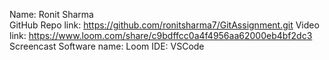 Name: Ronit Sharma 	
GitHub Repo link: https://github.com/ronitsharma7/GitAssignment.git	
Video link: https://www.loom.com/share/c9bdffcc0a4f4956aa62000eb4bf2dc3	
Screencast Software name: Loom 
IDE: VSCode
